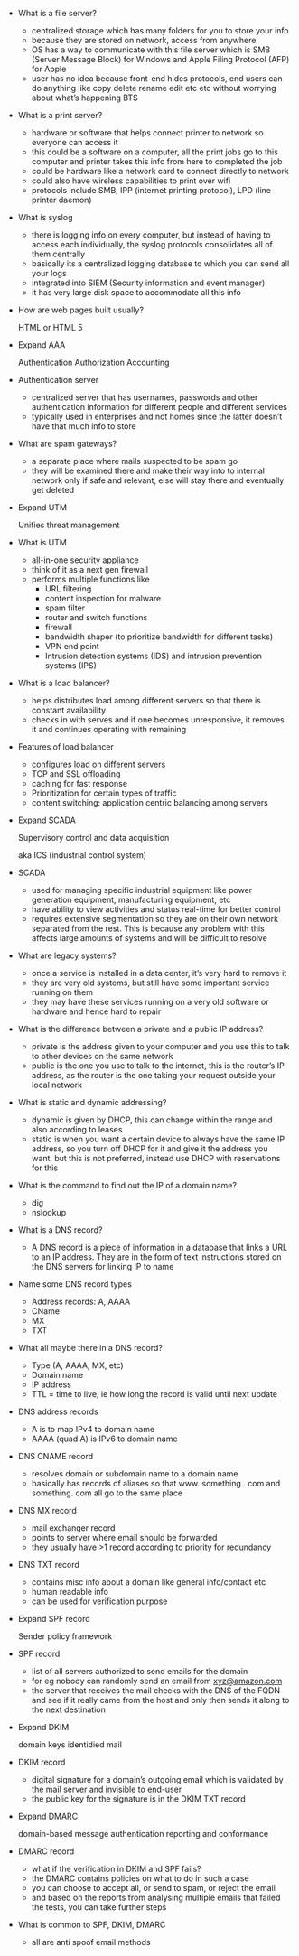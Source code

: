 - What is a file server?
    - centralized storage which has many folders for you to store your info
    - because they are stored on network, access from anywhere
    - OS has a way to communicate with this file server which is SMB (Server Message Block) for Windows and Apple Filing Protocol (AFP) for Apple
    - user has no idea because front-end hides protocols, end users can do anything like copy delete rename edit etc etc without worrying about what’s happening BTS
- What is a print server?
    - hardware or software that helps connect printer to network so everyone can access it
    - this could be a software on a computer, all the print jobs go to this computer and printer takes this info from here to completed the job
    - could be hardware like a network card to connect directly to network
    - could also have wireless capabilities to print over wifi
    - protocols include SMB, IPP (internet printing protocol), LPD (line printer daemon)
- What is syslog
    - there is logging info on every computer, but instead of having to access each individually, the syslog protocols consolidates all of them centrally
    - basically its a centralized logging database to which you can send all your logs
    - integrated into SIEM (Security information and event manager)
    - it has very large disk space to accommodate all this info
- How are web pages built usually?
    
    HTML or HTML 5
    
- Expand AAA
    
    Authentication Authorization Accounting
    
- Authentication server
    - centralized server that has usernames, passwords and other authentication information for different people and different services
    - typically used in enterprises and not homes since the latter doesn’t have that much info to store
- What are spam gateways?
    - a separate place where mails suspected to be spam go
    - they will be examined there and make their way into to internal network only if safe and relevant, else will stay there and eventually get deleted
- Expand UTM
    
    Unifies threat management
    
- What is UTM
    - all-in-one security appliance
    - think of it as a next gen firewall
    - performs multiple functions like
        - URL filtering
        - content inspection for malware
        - spam filter
        - router and switch functions
        - firewall
        - bandwidth shaper (to prioritize bandwidth for different tasks)
        - VPN end point
        - Intrusion detection systems (IDS) and intrusion prevention systems (IPS)
- What is a load balancer?
    - helps distributes load among different servers so that there is constant availability
    - checks in with serves and if one becomes unresponsive, it removes it and continues operating with remaining
- Features of load balancer
    - configures load on different servers
    - TCP and SSL offloading
    - caching for fast response
    - Prioritization for certain types of traffic
    - content switching: application centric balancing among servers
- Expand SCADA
    
    Supervisory control and data acquisition
    
    aka ICS (industrial control system)
    
- SCADA
    - used for managing specific industrial equipment like power generation equipment, manufacturing equipment, etc
    - have ability to view activities and status real-time for better control
    - requires extensive segmentation so they are on their own network separated from the rest. This is because any problem with this affects large amounts of systems and will be difficult to resolve
- What are legacy systems?
    - once a service is installed in a data center, it’s very hard to remove it
    - they are very old systems, but still have some important service running on them
    - they may have these services running on a very old software or hardware and hence hard to repair
 
- What is the difference between a private and a public IP address?
    - private is the address given to your computer and you use this to talk to other devices on the same network
    - public is the one you use to talk to the internet, this is the router’s IP address, as the router is the one taking your request outside your local network
- What is static and dynamic addressing?
    - dynamic is given by DHCP, this can change within the range and also according to leases
    - static is when you want a certain device to always have the same IP address, so you turn off DHCP for it and give it the address you want, but this is not preferred, instead use DHCP with reservations for this
- What is the command to find out the IP of a domain name?
    - dig
    - nslookup
- What is a DNS record?
    - A DNS record is a piece of information in a database that links a URL to an IP address. They are in the form of text instructions stored on the DNS servers for linking IP to name
- Name some DNS record types
    - Address records: A, AAAA
    - CName
    - MX
    - TXT
- What all maybe there in a DNS record?
    - Type (A, AAAA, MX, etc)
    - Domain name
    - IP address
    - TTL = time to live, ie how long the record is valid until next update
- DNS address records
    - A is to map IPv4 to domain name
    - AAAA (quad A) is IPv6 to domain name
- DNS CNAME record
    - resolves domain or subdomain name to a domain name
    - basically has records of aliases so that www. something . com and something. com all go to the same place
- DNS MX record
    - mail exchanger record
    - points to server where email should be forwarded
    - they usually have >1 record according to priority for redundancy
- DNS TXT record
    - contains misc info about a domain like general info/contact etc
    - human readable info
    - can be used for verification purpose
    
- Expand SPF record
    
    Sender policy framework
    
- SPF record
    - list of all servers authorized to send emails for the domain
    - for eg nobody can randomly send an email from xyz@amazon.com
    - the server that receives the mail checks with the DNS of the FQDN and see if it really came from the host and only then sends it along to the next destination
- Expand DKIM
    
    domain keys identidied mail
    
- DKIM record
    - digital signature for a domain’s outgoing email which is validated by the mail server and invisible to end-user
    - the public key for the signature is in the DKIM TXT record
- Expand DMARC
    
    domain-based message authentication reporting and conformance
    
- DMARC record
    - what if the verification in DKIM and SPF fails?
    - the DMARC contains policies on what to do in such a case
    - you can choose to accept all, or send to spam, or reject the email
    - and based on the reports from analysing multiple emails that failed the tests, you can take further steps
- What is common to SPF, DKIM, DMARC
    - all are anti spoof email methods
